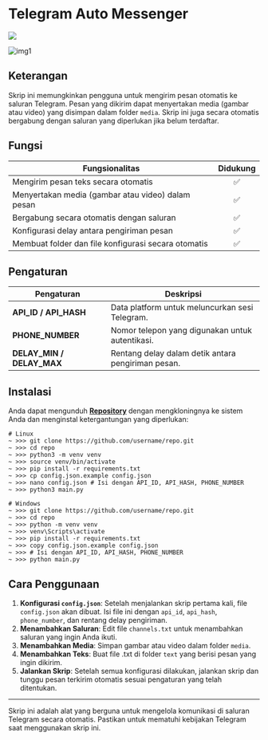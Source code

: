 # Telegram Auto Messenger

[<img src="https://img.shields.io/badge/Telegram-%40Me-orange">](https://t.me/sho6ot)

![img1](.github/images/demo.png)

## Keterangan
Skrip ini memungkinkan pengguna untuk mengirim pesan otomatis ke saluran Telegram. Pesan yang dikirim dapat menyertakan media (gambar atau video) yang disimpan dalam folder `media`. Skrip ini juga secara otomatis bergabung dengan saluran yang diperlukan jika belum terdaftar.

## Fungsi
| Fungsionalitas                                                | Didukung |
|-------------------------------------------------------------|:--------:|
| Mengirim pesan teks secara otomatis                          |    ✅    |
| Menyertakan media (gambar atau video) dalam pesan           |    ✅    |
| Bergabung secara otomatis dengan saluran                     |    ✅    |
| Konfigurasi delay antara pengiriman pesan                   |    ✅    |
| Membuat folder dan file konfigurasi secara otomatis          |    ✅    |

## Pengaturan
| Pengaturan               | Deskripsi                                                                                                                   |
|--------------------------|----------------------------------------------------------------------------------------------------------------------------|
| **API_ID / API_HASH**    | Data platform untuk meluncurkan sesi Telegram.                                                                           |
| **PHONE_NUMBER**         | Nomor telepon yang digunakan untuk autentikasi.                                                                          |
| **DELAY_MIN / DELAY_MAX**| Rentang delay dalam detik antara pengiriman pesan.                                                                        |

## Instalasi
Anda dapat mengunduh [**Repository**](https://github.com/username/repo) dengan mengkloningnya ke sistem Anda dan menginstal ketergantungan yang diperlukan:

```shell
# Linux
~ >>> git clone https://github.com/username/repo.git
~ >>> cd repo
~ >>> python3 -m venv venv
~ >>> source venv/bin/activate
~ >>> pip install -r requirements.txt
~ >>> cp config.json.example config.json
~ >>> nano config.json # Isi dengan API_ID, API_HASH, PHONE_NUMBER
~ >>> python3 main.py

# Windows
~ >>> git clone https://github.com/username/repo.git
~ >>> cd repo
~ >>> python -m venv venv
~ >>> venv\Scripts\activate
~ >>> pip install -r requirements.txt
~ >>> copy config.json.example config.json
~ >>> # Isi dengan API_ID, API_HASH, PHONE_NUMBER
~ >>> python main.py
```

## Cara Penggunaan
1. **Konfigurasi `config.json`**: Setelah menjalankan skrip pertama kali, file `config.json` akan dibuat. Isi file ini dengan `api_id`, `api_hash`, `phone_number`, dan rentang delay pengiriman.
2. **Menambahkan Saluran**: Edit file `channels.txt` untuk menambahkan saluran yang ingin Anda ikuti.
3. **Menambahkan Media**: Simpan gambar atau video dalam folder `media`.
4. **Menambahkan Teks**: Buat file .txt di folder `text` yang berisi pesan yang ingin dikirim.
5. **Jalankan Skrip**: Setelah semua konfigurasi dilakukan, jalankan skrip dan tunggu pesan terkirim otomatis sesuai pengaturan yang telah ditentukan.

---

Skrip ini adalah alat yang berguna untuk mengelola komunikasi di saluran Telegram secara otomatis. Pastikan untuk mematuhi kebijakan Telegram saat menggunakan skrip ini.
```
